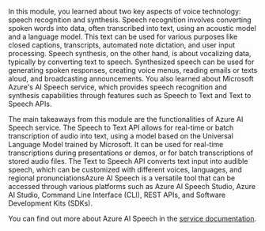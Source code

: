 In this module, you learned about two key aspects of voice technology: speech recognition and synthesis. Speech recognition involves converting spoken words into data, often transcribed into text, using an acoustic model and a language model. This text can be used for various purposes like closed captions, transcripts, automated note dictation, and user input processing. Speech synthesis, on the other hand, is about vocalizing data, typically by converting text to speech. Synthesized speech can be used for generating spoken responses, creating voice menus, reading emails or texts aloud, and broadcasting announcements. You also learned about Microsoft Azure's AI Speech service, which provides speech recognition and synthesis capabilities through features such as Speech to Text and Text to Speech APIs.

The main takeaways from this module are the functionalities of Azure AI Speech service. The Speech to Text API allows for real-time or batch transcription of audio into text, using a model based on the Universal Language Model trained by Microsoft. It can be used for real-time transcriptions during presentations or demos, or for batch transcriptions of stored audio files. The Text to Speech API converts text input into audible speech, which can be customized with different voices, languages, and regional pronunciationsAzure AI Speech is a versatile tool that can be accessed through various platforms such as Azure AI Speech Studio, Azure AI Studio, Command Line Interface (CLI), REST APIs, and Software Development Kits (SDKs).

You can find out more about Azure AI Speech in the [service documentation](/azure/ai-services/speech-service?azure-portal=true).
